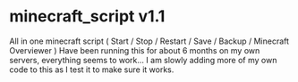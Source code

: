 minecraft_script v1.1
================

All in one minecraft script
( Start / Stop / Restart / Save / Backup / Minecraft Overviewer )
Have been running this for about 6 months on my own servers, everything seems to work...
I am slowly adding more of my own code to this as I test it to make sure it works.

